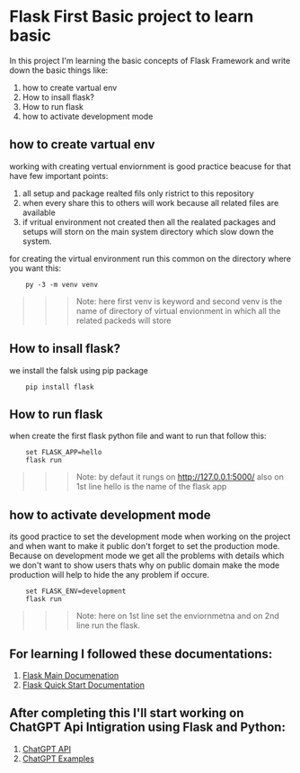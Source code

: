 # Flask First Basic project to learn basic

In this project I'm learning the basic concepts of Flask Framework and write down the basic things like:

1. how to create vartual env
1. How to insall flask?
1. How to run flask
1. how to activate development mode

## how to create vartual env

working with creating vertual enviornment is good practice beacuse for that have few important points:

1. all setup and package realted fils only ristrict to this repository
1. when every share this to others will work because all related files are available
1. if vritual environment not created then all the realated packages and setups will storn on the main system directory which slow down the system.

for creating the virtual environment run this common on the directory where you want this:

        py -3 -m venv venv

>>>Note: here first venv is keyword and second venv is the name of directory of virtual envionment in which all the related packeds will store

## How to insall flask?

we install the falsk using pip package

        pip install flask

## How to run flask

when create the first flask python file and want to run that follow this:

        set FLASK_APP=hello
        flask run

>>>Note: by defaut it rungs on http://127.0.0.1:5000/ also on 1st line hello is the name of the flask app

## how to activate development mode

its good practice to set the development mode when working on the project and when want to make it public don't forget to set the production mode. Because on development mode we get all the problems with details which we don't want to show users thats why on public domain make the mode production will help to hide the any problem if occure.

        set FLASK_ENV=development
        flask run

>>>Note: here on 1st line set the enviornmetna and on 2nd line run the flask.

## For learning I followed these documentations: 

1. [Flask Main Documenation](https://flask.palletsprojects.com/en/2.1.x/)
1. [Flask Quick Start Documentation](https://flask.palletsprojects.com/en/2.1.x/quickstart/)

## After completing this I'll start working on ChatGPT Api Intigration using Flask and Python:

1. [ChatGPT API](https://platform.openai.com/docs/quickstart/build-your-application)
1. [ChatGPT Examples](https://platform.openai.com/examples/default-qa)
